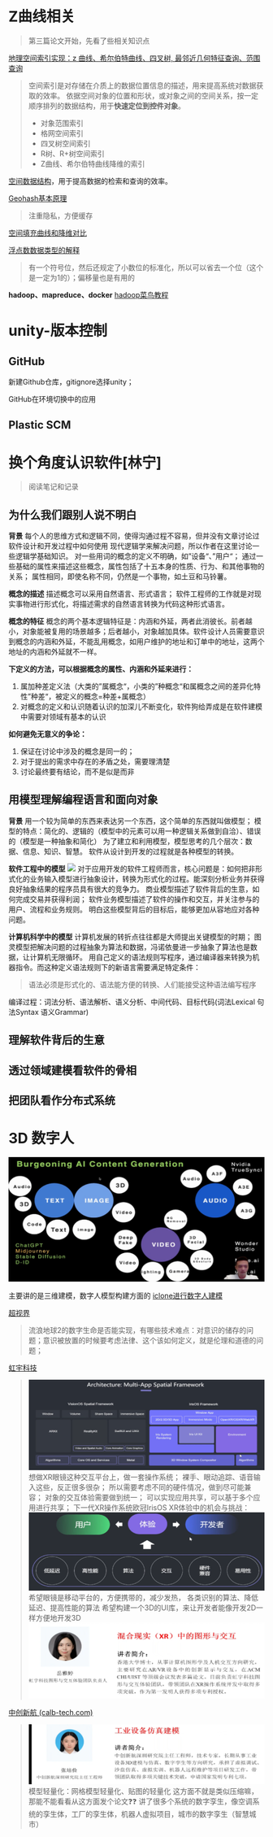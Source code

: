 
# Z曲线相关

> 第三篇论文开始，先看了些相关知识点


[地理空间索引实现：z 曲线、希尔伯特曲线、四叉树, 最邻近几何特征查询、范围查询](https://blog.51cto.com/u_15428122/4569829)

> 空间索引是对存储在介质上的数据位置信息的描述，用来提高系统对数据获取的效率。
> 依据空间对象的位置和形状，或对象之间的空间关系，按一定顺序排列的数据结构，用于**快速定位到控件对象**。
>  - 对象范围索引
> - 格网空间索引
> - 四叉树空间索引
> - R树、R+树空间索引
> - Z曲线、希尔伯特曲线降维的索引

[空间数据结构](https://www.cnblogs.com/KillerAery/p/10878367.html)，用于提高数据的检索和查询的效率。


[Geohash基本原理](https://www.cnblogs.com/tgzhu/p/6204173.html)

> 注重隐私，方便缓存

[空间填充曲线和降维对比](https://www.cnblogs.com/tgzhu/p/8286616.html)

[浮点数数据类型的解释](https://akaedu.github.io/book/ch14s04.html)

> 有一个符号位，然后还规定了小数位的标准化，所以可以省去一个位（这个是一定为1的）；偏移量也是有用的
> 

**hadoop、mapreduce、docker**
[hadoop菜鸟教程](https://www.runoob.com/w3cnote/hadoop-tutorial.html)

# unity-版本控制
## GitHub
新建Github仓库，gitignore选择unity；

GitHub在环境切换中的应用

## Plastic SCM

# 换个角度认识软件[林宁]
> 阅读笔记和记录
## 为什么我们跟别人说不明白
**背景**
每个人的思维方式和逻辑不同，使得沟通过程不容易，但并没有文章讨论过软件设计和开发过程中如何使用 现代逻辑学来解决问题，所以作者在这里讨论一些逻辑学基础知识。
对一些用词的概念的定义不明确，如”设备“、”用户“；
通过一些基础的属性来描述这些概念，属性包括了十五本身的性质、行为、和其他事物的关系；
属性相同，即使名称不同，仍然是一个事物，如土豆和马铃薯。

**概念的描述**
描述概念可以采用自然语言、形式语言；
软件工程师的工作就是对现实事物进行形式化，将描述需求的自然语言转换为代码这种形式语言。

**概念的特征**
概念的两个基本逻辑特征是：内涵和外延，两者此消彼长。前者越小，对象能被复用的场景越多；后者越小，对象越加具体。软件设计人员需要意识到概念的内涵和外延，不能乱用概念，如用户维护的地址和订单中的地址，这两个地址的内涵和外延就不一样。

**下定义的方法，可以根据概念的属性、内涵和外延来进行：**
1. 属加种差定义法（大类的”属概念“，小类的”种概念“和属概念之间的差异化特性”种差“，被定义的概念=种差+属概念）
2. 对概念的定义和认识随着认识的加深儿不断变化，软件狗给弄成是在软件建模中需要对领域有基本的认识

**如何避免无意义的争论：**
1. 保证在讨论中涉及的概念是同一的；
2. 对于提出的需求中存在的矛盾之处，需要理清楚
3. 讨论最终要有结论，而不是似是而非


## 用模型理解编程语言和面向对象
**背景**
用一个较为简单的东西来表达另一个东西，这个简单的东西就叫做模型；
模型的特点：简化的、逻辑的（模型中的元素可以用一种逻辑关系做到自洽）、错误的（模型是一种抽象和简化）
为了建立和利用模型，模型思考的几个层次：数据、信息、知识、智慧。
软件从设计到开发的过程就是各种模型的转换。

**软件工程中的模型**
![](https://s2.loli.net/2023/09/16/iv7XaIVjr3Md5PZ.png)
对于应用开发的软件工程师而言，核心问题是：如何把非形式化的业务输入模型进行抽象设计，转换为形式化的过程。能深刻分析业务并获得良好抽象结果的程序员具有很大的竞争力。
商业模型描述了软件背后的生意，如何完成交易并获得利润；
软件业务模型描述了软件的操作和交互，并关注参与的用户、流程和业务规则。
明白这些模型背后的目标后，能够更加从容地应对各种问题。

**计算机科学中的模型**
计算机发展的转折点往往都是大师提出关键模型的时期；
图灵模型把解决问题的过程抽象为算法和数据，冯诺依曼进一步抽象了算法也是数据，让计算机无限循环。
用自己定义的语法规则写程序，通过编译器来转换为机器指令。而这种定义语法规则下的新语言需要满足特定条件：
> 语法必须是形式化的、语法能方便的转换、人们能接受这种语法编写程序

编译过程：词法分析、语法解析、语义分析、中间代码、目标代码(词法Lexical 句法Syntax 语义Grammar)

## 理解软件背后的生意

## 透过领域建模看软件的骨相

## 把团队看作分布式系统



# 3D 数字人
![输入图片说明](/imgs/2023-09-27/9I05a3elPR8rwgA5.png)

主要讲的是三维建模，数字人模型构建方面的
[iclone进行数字人建模](https://www.reallusion.com/cn/iclone/)


[超视界](https://www.zhaopin.com/companydetail/CZ229765780.htm?type__1529=YqIx2DyDnim49DBqDTnlDgDfxGT%2BL7B0oD&alichlgref=https%3A%2F%2Fcn.bing.com%2F)
> 流浪地球2的数字生命是否能实现，有哪些技术难点：对意识的储存的问题；意识被放置的时候要考虑法律、这个该如何定义，就是伦理和道德的问题；
> 

[虹宇科技](https://www.innohere.com/ir/101055.html)
> ![输入图片说明](/imgs/2023-09-27/l6KsStSEep0eXBWZ.png)
> 想做XR眼镜这种交互平台上，做一套操作系统；
> 裸手、眼动追踪、语音输入这些，反正很多很杂；
> 所以需要考虑不同的硬件情况，做到尽可能兼容；
> 对象的交互体验需要做到统一；
> 可以实现应用共享，可以基于多个应用进行共享；
> 下一代XR操作系统欧冠IrisOS
> XR体验中的机会与挑战：![输入图片说明](/imgs/2023-09-27/jpbwl708JfG2t2mB.png)
> 希望眼镜是移动平台的，方便携带的，减少发热，
> 各类识别的算法、降低延迟、提高性能的算法
> 希望构建一个3D的UI库，来让开发者能像开发2D一样方便地开发3D
> ![输入图片说明](/imgs/2023-09-27/BoVFYgH7xNjAAmYe.png)



[中创新航 (calb-tech.com)](http://www.calb-tech.com/)
> ![输入图片说明](/imgs/2023-09-27/MfNPrehZUj0piADE.png)
> 模型轻量化：网格模型轻量化、贴图的轻量化
> 这方面不就是类似压缩嘛，那能不能看看从这方面发个论文❓❓
> 讲了很多个系统的数字孪生，像空调系统的孪生体，工厂的孪生体，机器人虚拟项目，城市的数字孪生（智慧城市）

<!--stackedit_data:
eyJoaXN0b3J5IjpbLTc2NTg2NTQ4NSwtMTQwNjg0Mjg5LC0xMz
YxODk3MTgsLTY3MjI1NzE1OSwtMTgyODc2NDQ3NywtMjA4MTI2
ODk0NCw4MTg2NzYxOSwtMjQwNTkwNzYsMTgwNDk3NDQ4OSw1MD
E2ODk4MTIsMTAxNDczNTI2MSwxNDM5NDI3MTgzLC0xMTY0MzM5
MTc3LC0xNDQzMjc0MDY1LC0zMjQ2Nzc0NTgsMTYxNjgyMzg5Ny
wxODM1MDM3NDYzLDE3MjI4NTM0ODgsLTE2MDY4MDQ5NzEsMTY2
MTM5MjM5OV19
-->